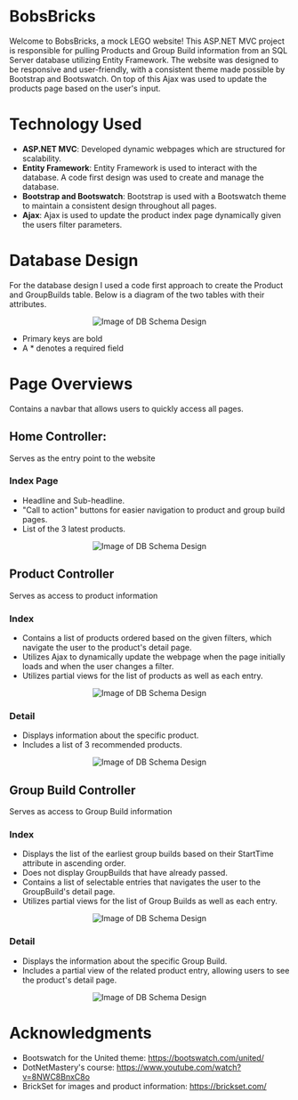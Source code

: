 # BobsBricks

Welcome to BobsBricks, a mock LEGO website! This ASP.NET MVC project is responsible for pulling Products and Group Build information from an SQL Server database utilizing Entity Framework. The website was designed to be responsive and user-friendly, with a consistent theme made possible by Bootstrap and Bootswatch. On top of this Ajax was used to update the products page based on the user's input.

# Technology Used
- **ASP.NET MVC**: Developed dynamic webpages which are structured for scalability. 
- **Entity Framework**: Entity Framework is used to interact with the database. A code first design was used to create and manage the database.
- **Bootstrap and Bootswatch**: Bootstrap is used with a Bootswatch theme to maintain a consistent design throughout all pages.
- **Ajax**: Ajax is used to update the product index page dynamically given the users filter parameters.

# Database Design
For the database design I used a code first approach to create the Product and GroupBuilds table. Below is a diagram of the two tables with their attributes. 

<p align="center">
  <img src="https://github.com/robert-caulfield/BobsBricks/blob/master/Images/DBSchema.png" alt="Image of DB Schema Design">
</p>

- Primary keys are bold
- A \* denotes a required field 

# Page Overviews

Contains a navbar that allows users to quickly access all pages.

## Home Controller:
Serves as the entry point to the website

### Index Page
- Headline and Sub-headline. 
- "Call to action" buttons for easier navigation to product and group build pages.
- List of the 3 latest products.

<p align="center">
  <img src="https://github.com/robert-caulfield/BobsBricks/blob/master/Images/Home.png" alt="Image of DB Schema Design">
</p>

## Product Controller
Serves as access to product information
### Index
- Contains a list of products ordered based on the given filters, which navigate the user to the product's detail page.
- Utilizes Ajax to dynamically update the webpage when the page initially loads and when the user changes a filter.
- Utilizes partial views for the list of products as well as each entry.

<p align="center">
  <img src="https://github.com/robert-caulfield/BobsBricks/blob/master/Images/Product_Index.png" alt="Image of DB Schema Design">
</p>

### Detail
- Displays information about the specific product.
- Includes a list of 3 recommended products.

<p align="center">
  <img src="https://github.com/robert-caulfield/BobsBricks/blob/master/Images/Product_Detail.png" alt="Image of DB Schema Design" >
</p>

## Group Build Controller
Serves as access to Group Build information
### Index
- Displays the list of the earliest group builds based on their StartTime attribute in ascending order.
- Does not display GroupBuilds that have already passed.
- Contains a list of selectable entries that navigates the user to the GroupBuild's detail page.
- Utilizes partial views for the list of Group Builds as well as each entry.

<p align="center">
  <img src="https://github.com/robert-caulfield/BobsBricks/blob/master/Images/GroupBuild_Index.png" alt="Image of DB Schema Design">
</p>

### Detail
- Displays the information about the specific Group Build.
- Includes a partial view of the related product entry, allowing users to see the product's detail page.

<p align="center">
  <img src="https://github.com/robert-caulfield/BobsBricks/blob/master/Images/GroupBuild_Detail.png" alt="Image of DB Schema Design">
</p>

# Acknowledgments
- Bootswatch for the United theme: https://bootswatch.com/united/
- DotNetMastery's course: https://www.youtube.com/watch?v=8NWC8BnxC8o
- BrickSet for images and product information: https://brickset.com/



